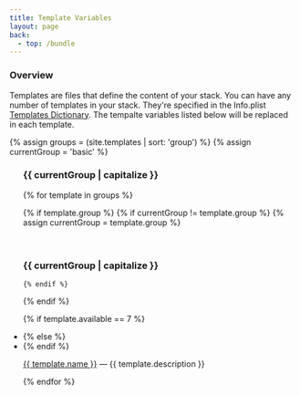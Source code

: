 ```yaml
---
title: Template Variables
layout: page
back:
  - top: /bundle
---
```



### Overview
Templates are files that define the content of your stack. You can have any number of templates in your stack. They're specified in the Info.plist [Templates Dictionary](templates-dictionary).  The tempalte variables listed below will be replaced in each template.



{% assign groups = (site.templates | sort: 'group') %}
{% assign currentGroup = 'basic' %}


<ul>
<h3>{{ currentGroup | capitalize }}</h3>
{% for template in groups %}

  {% if template.group %}
    {% if currentGroup != template.group %}
      {% assign currentGroup = template.group %}
<br>      
<br>      
<h3>{{ currentGroup | capitalize }}</h3>

    {% endif %}
  {% endif %}


{% if template.available == 7 %}
    <li class='new'>
{% else %}
    <li>
{% endif %}

<a href='{{ site.baseurl }}{{ template.url }}'>{{ template.name }}</a> &mdash; {{ template.description }}</li>

{% endfor %}
</ul>